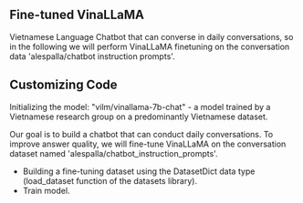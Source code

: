 ## Fine-tuned VinaLLaMA
Vietnamese Language Chatbot that can converse in daily conversations, so in the following we will perform VinaLLaMA finetuning on the conversation data 'alespalla/chatbot instruction prompts'.
## Customizing Code
Initializing the model: "vilm/vinallama-7b-chat" - a model trained by a Vietnamese research group on a predominantly Vietnamese dataset.

Our goal is to build a chatbot that can conduct daily conversations. To improve answer quality, we will fine-tune VinaLLaMA on the conversation dataset named 'alespalla/chatbot_instruction_prompts'.
* Building a fine-tuning dataset using the DatasetDict data type (load_dataset function of the datasets library).
* Train model.
